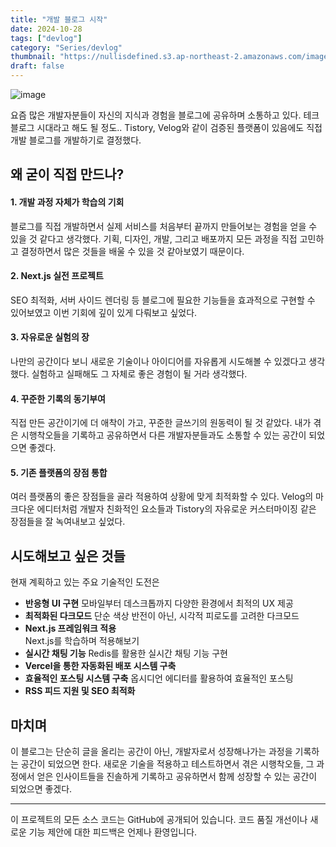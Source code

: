 ```yaml
---
title: "개발 블로그 시작"
date: 2024-10-28
tags: ["devlog"]
category: "Series/devlog"
thumbnail: "https://nullisdefined.s3.ap-northeast-2.amazonaws.com/images/a0d806a45279a373e8207eac9954b562.png"
draft: false
---
```


![image](https://nullisdefined.s3.ap-northeast-2.amazonaws.com/images/a0d806a45279a373e8207eac9954b562.png)

요즘 많은 개발자분들이 자신의 지식과 경험을 블로그에 공유하며 소통하고 있다. 테크 블로그 시대라고 해도 될 정도.. Tistory, Velog와 같이 검증된 플랫폼이 있음에도 직접 개발 블로그를 개발하기로 결정했다.

## 왜 굳이 직접 만드나?

#### 1. 개발 과정 자체가 학습의 기회
블로그를 직접 개발하면서 실제 서비스를 처음부터 끝까지 만들어보는 경험을 얻을 수 있을 것 같다고 생각했다. 기획, 디자인, 개발, 그리고 배포까지 모든 과정을 직접 고민하고 결정하면서 많은 것들을 배울 수 있을 것 같아보였기 때문이다.

#### 2. Next.js 실전 프로젝트
SEO 최적화, 서버 사이드 렌더링 등 블로그에 필요한 기능들을 효과적으로 구현할 수 있어보였고 이번 기회에 깊이 있게 다뤄보고 싶었다.

#### 3. 자유로운 실험의 장
나만의 공간이다 보니 새로운 기술이나 아이디어를 자유롭게 시도해볼 수 있겠다고 생각했다. 실험하고 실패해도 그 자체로 좋은 경험이 될 거라 생각했다.

#### 4. 꾸준한 기록의 동기부여
직접 만든 공간이기에 더 애착이 가고, 꾸준한 글쓰기의 원동력이 될 것 같았다. 내가 겪은 시행착오들을 기록하고 공유하면서 다른 개발자분들과도 소통할 수 있는 공간이 되었으면 좋겠다.

#### 5. 기존 플랫폼의 장점 통합
여러 플랫폼의 좋은 장점들을 골라 적용하여 상황에 맞게 최적화할 수 있다. Velog의 마크다운 에디터처럼 개발자 친화적인 요소들과 Tistory의 자유로운 커스터마이징 같은 장점들을 잘 녹여내보고 싶었다.

## 시도해보고 싶은 것들
현재 계획하고 있는 주요 기술적인 도전은
- **반응형 UI 구현**
    모바일부터 데스크톱까지 다양한 환경에서 최적의 UX 제공
- **최적화된 다크모드**
    단순 색상 반전이 아닌, 시각적 피로도를 고려한 다크모드
- **Next.js 프레임워크 적용**  
    Next.js를 학습하며 적용해보기
- **실시간 채팅 기능**
    Redis를 활용한 실시간 채팅 기능 구현
- **Vercel을 통한 자동화된 배포 시스템 구축**
- **효율적인 포스팅 시스템 구축**
    옵시디언 에디터를 활용하여 효율적인 포스팅
- **RSS 피드 지원 및 SEO 최적화**

## 마치며
이 블로그는 단순히 글을 올리는 공간이 아닌, 개발자로서 성장해나가는 과정을 기록하는 공간이 되었으면 한다. 새로운 기술을 적용하고 테스트하면서 겪은 시행착오들, 그 과정에서 얻은 인사이트들을 진솔하게 기록하고 공유하면서 함께 성장할 수 있는 공간이 되었으면 좋겠다.

---
이 프로젝트의 모든 소스 코드는 GitHub에 공개되어 있습니다. 코드 품질 개선이나 새로운 기능 제안에 대한 피드백은 언제나 환영입니다.